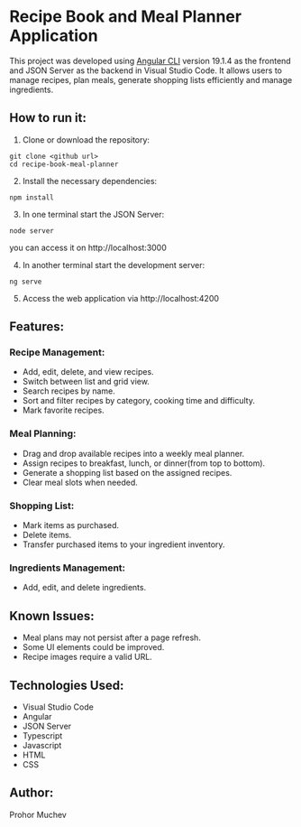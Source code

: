 # Recipe Book and Meal Planner Application

This project was developed using [Angular CLI](https://github.com/angular/angular-cli) version 19.1.4 as the frontend and JSON Server as the backend in Visual Studio Code. It allows users to manage recipes, plan meals, generate shopping lists efficiently and manage ingredients.

## How to run it:

1. Clone or download the repository:

```
git clone <github url>
cd recipe-book-meal-planner
```
2. Install the necessary dependencies:
```
npm install
```
3. In one terminal start the JSON Server:
```
node server
```
you can access it on http://localhost:3000

4. In another terminal start the development server:
```
ng serve
```
5. Access the web application via http://localhost:4200

## Features:

### Recipe Management:
- Add, edit, delete, and view recipes.
- Switch between list and grid view.
- Search recipes by name.
- Sort and filter recipes by category, cooking time and difficulty.
- Mark favorite recipes.

### Meal Planning:
- Drag and drop available recipes into a weekly meal planner.
- Assign recipes to breakfast, lunch, or dinner(from top to bottom).
- Generate a shopping list based on the assigned recipes.
- Clear meal slots when needed.

### Shopping List:
- Mark items as purchased.
- Delete items.
- Transfer purchased items to your ingredient inventory.

### Ingredients Management:
- Add, edit, and delete ingredients.

## Known Issues:
- Meal plans may not persist after a page refresh.
- Some UI elements could be improved.
- Recipe images require a valid URL.

## Technologies Used:
- Visual Studio Code
- Angular
- JSON Server
- Typescript
- Javascript
- HTML
- CSS

## Author:
Prohor Muchev
